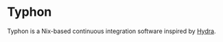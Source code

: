 # Typhon

Typhon is a Nix-based continuous integration software inspired by [Hydra](https://nixos.org/hydra).
